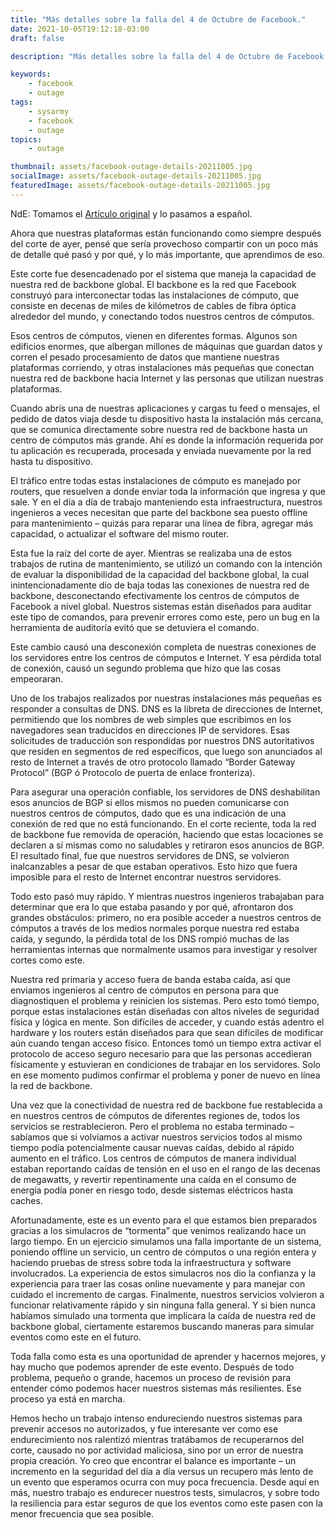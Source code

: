 ```yaml
---
title: "Más detalles sobre la falla del 4 de Octubre de Facebook."
date: 2021-10-05T19:12:18-03:00
draft: false

description: "Más detalles sobre la falla del 4 de Octubre de Facebook."

keywords:
    - facebook
    - outage
tags:
    - sysarmy
    - facebook
    - outage
topics:
    - outage

thumbnail: assets/facebook-outage-details-20211005.jpg
socialImage: assets/facebook-outage-details-20211005.jpg
featuredImage: assets/facebook-outage-details-20211005.jpg
---
```


NdE: Tomamos el [Artículo original](https://engineering.fb.com/2021/10/05/networking-traffic/outage-details/) y lo pasamos a español.

Ahora que nuestras plataformas están funcionando como siempre después del corte de ayer, pensé que sería provechoso compartir con un poco más de detalle qué pasó y por qué, y lo más importante, que aprendimos de eso.

Este corte fue desencadenado por el sistema que maneja la capacidad de nuestra red de backbone global. El backbone es la red que Facebook construyó para interconectar todas las instalaciones de cómputo, que consiste en decenas de miles de kilómetros de cables de fibra óptica alrededor del mundo, y conectando todos nuestros centros de cómputos.

Esos centros de cómputos, vienen en diferentes formas. Algunos son edificios enormes, que albergan millones de máquinas que guardan datos y corren el pesado procesamiento de datos que mantiene nuestras plataformas corriendo, y otras instalaciones más pequeñas que conectan nuestra red de backbone hacia Internet y las personas que utilizan nuestras plataformas.

Cuando abrís una de nuestras aplicaciones y cargas tu feed o mensajes, el pedido de datos viaja desde tu dispositivo hasta la instalación más cercana, que se comunica directamente sobre nuestra red de backbone hasta un centro de cómputos más grande. Ahí es donde la información requerida por tu aplicación es recuperada, procesada y enviada nuevamente por la red hasta tu dispositivo.

El tráfico entre todas estas instalaciones de cómputo es manejado por routers, que resuelven a donde enviar toda la información que ingresa y que sale. Y en el día a día de trabajo manteniendo esta infraestructura, nuestros ingenieros a veces necesitan que parte del backbone sea puesto offline para mantenimiento – quizás para reparar una línea de fibra, agregar más capacidad, o actualizar el software del mismo router.

Esta fue la raíz del corte de ayer. Mientras se realizaba una de estos trabajos de rutina de mantenimiento, se utilizó un comando con la intención de evaluar la disponibilidad de la capacidad del backbone global, la cual inintencionadamente dio de baja todas las conexiones de nuestra red de backbone, desconectando efectivamente los centros de cómputos de Facebook a nivel global. Nuestros sistemas están diseñados para auditar este tipo de comandos, para prevenir errores como este, pero un bug en la herramienta de auditoría evitó que se detuviera el comando.

Este cambio causó una desconexión completa de nuestras conexiones de los servidores entre los centros de cómputos e Internet. Y esa pérdida total de conexión, causó un segundo problema que hizo que las cosas empeoraran.

Uno de los trabajos realizados por nuestras instalaciones más pequeñas es responder a consultas de DNS. DNS es la libreta de direcciones de Internet, permitiendo que los nombres de web simples que escribimos en los navegadores sean traducidos en direcciones IP de servidores. Esas solicitudes de traducción son respondidas por nuestros DNS autoritativos que residen en segmentos de red específicos, que luego son anunciados al resto de Internet a través de otro protocolo llamado “Border Gateway Protocol” (BGP ó Protocolo de puerta de enlace fronteriza).

Para asegurar una operación confiable, los servidores de DNS deshabilitan esos anuncios de BGP si ellos mismos no pueden comunicarse con nuestros centros de cómputos, dado que es una indicación de una conexión de red que no está funcionando. En el corte reciente, toda la red de backbone fue removida de operación, haciendo que estas locaciones se declaren a sí mismas como no saludables y retiraron esos anuncios de BGP. El resultado final, fue que nuestros servidores de DNS, se volvieron inalcanzables a pesar de que estaban operativos. Esto hizo que fuera imposible para el resto de Internet encontrar nuestros servidores.

Todo esto pasó muy rápido. Y mientras nuestros ingenieros trabajaban para determinar que era lo que estaba pasando y por qué, afrontaron dos grandes obstáculos: primero, no era posible acceder a nuestros centros de cómputos a través de los medios normales porque nuestra red estaba caída, y segundo, la pérdida total de los DNS rompió muchas de las herramientas internas que normalmente usamos para investigar y resolver cortes como este.

Nuestra red primaria y acceso fuera de banda estaba caída, así que enviamos ingenieros al centro de cómputos en persona para que diagnostiquen el problema y reinicien los sistemas. Pero esto tomó tiempo, porque estas instalaciones están diseñadas con altos niveles de seguridad física y lógica en mente. Son difíciles de acceder, y cuando estás adentro el hardware y los routers están diseñados para que sean difíciles de modificar aún cuando tengan acceso físico. Entonces tomó un tiempo extra activar el protocolo de acceso seguro necesario para que las personas accedieran físicamente y estuvieran en condiciones de trabajar en los servidores. Solo en ese momento pudimos confirmar el problema y poner de nuevo en línea la red de backbone.

Una vez que la conectividad de nuestra red de backbone fue restablecida a en nuestros centros de cómputos de diferentes regiones de, todos los servicios se restrablecieron. Pero el problema no estaba terminado – sabíamos que si volvíamos a activar nuestros servicios todos al mismo tiempo podía potencialmente causar nuevas caídas, debido al rápido aumento en el tráfico. Los centros de cómputos de manera individual estaban reportando caídas de tensión en el uso en el rango de las decenas de megawatts, y revertir repentinamente una caída en el consumo de energía podía poner en riesgo todo, desde sistemas eléctricos hasta caches.

Afortunadamente, este es un evento para el que estamos bien preparados gracias a los simulacros de “tormenta” que venimos realizando hace un largo tiempo. En un ejercicio simulamos una falla importante de un sistema, poniendo offline un servicio, un centro de cómputos o una región entera y haciendo pruebas de stress sobre toda la infraestructura y software involucrados. La experiencia de estos simulacros nos dio la confianza y la experiencia para traer las cosas online nuevamente y para manejar con cuidado el incremento de cargas. Finalmente, nuestros servicios volvieron a funcionar relativamente rápido y sin ninguna falla general. Y si bien nunca habíamos simulado una tormenta que implicara la caída de nuestra red de backbone global, ciertamente estaremos buscando maneras para simular eventos como este en el futuro.

Toda falla como esta es una oportunidad de aprender y hacernos mejores, y hay mucho que podemos aprender de este evento. Después de todo problema, pequeño o grande, hacemos un proceso de revisión para entender cómo podemos hacer nuestros sistemas más resilientes. Ese proceso ya está en marcha.

Hemos hecho un trabajo intenso endureciendo nuestros sistemas para prevenir accesos no autorizados, y fue interesante ver como ese endurecimiento nos ralentizó mientras tratábamos de recuperarnos del corte, causado no por actividad maliciosa, sino por un error de nuestra propia creación. Yo creo que encontrar el balance es importante – un  incremento en la seguridad del día a día versus un recupero más lento de un evento que esperamos ocurra con muy poca frecuencia. Desde aquí en más, nuestro trabajo es endurecer nuestros tests, simulacros, y sobre todo la resiliencia para estar seguros de que los eventos como este pasen con la menor frecuencia que sea posible.   

